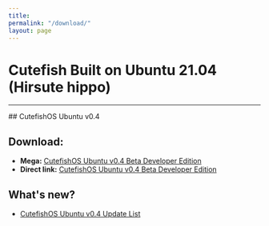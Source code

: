 ```yaml
---
title: 
permalink: "/download/"
layout: page
---
```


# Cutefish Built on Ubuntu 21.04 (Hirsute hippo) 
<hr>
## CutefishOS Ubuntu v0.4

## Download:
- **Mega:** [CutefishOS Ubuntu v0.4 Beta Developer Edition](https://bit.ly/3Dcyd7s)
- **Direct link:** [CutefishOS Ubuntu v0.4 Beta Developer Edition](https://bit.ly/3k8k5U3)

## What's new?
- [CutefishOS Ubuntu v0.4 Update List](https://cutefish-ubuntu.github.io/cutefishos-ubuntu-v0-dot-4/)

